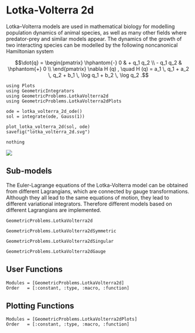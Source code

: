 
# Lotka-Volterra 2d

Lotka–Volterra models are used in mathematical biology for modelling population dynamics of animal species, as well as many other fields where predator-prey and similar models appear. The dynamics of the growth of two interacting species can be modelled by the following noncanonical Hamiltonian system
```math
\dot{q} = \begin{pmatrix}
\hphantom{-} 0 & + q_1 q_2 \\
- q_1 q_2 & \hphantom{+} 0 \\
\end{pmatrix}
\nabla H (q) ,
\quad
H (q) = a_1 \, q_1 + a_2 \, q_2 + b_1 \, \log q_1 + b_2 \, \log q_2 .
```

```@eval
using Plots
using GeometricIntegrators
using GeometricProblems.LotkaVolterra2d
using GeometricProblems.LotkaVolterra2dPlots

ode = lotka_volterra_2d_ode()
sol = integrate(ode, Gauss(1))

plot_lotka_volterra_2d(sol, ode)
savefig("lotka_volterra_2d.svg")

nothing
```

![](lotka_volterra_2d.svg)



## Sub-models

The Euler-Lagrange equations of the Lotka-Volterra model can be obtained from different Lagrangians, which are connected by gauge transformations.
Although they all lead to the same equations of motion, they lead to different variational integrators. Therefore different models based on different Lagrangians are implemented.

```@docs
GeometricProblems.LotkaVolterra2d
```

```@docs
GeometricProblems.LotkaVolterra2dSymmetric
```

```@docs
GeometricProblems.LotkaVolterra2dSingular
```

```@docs
GeometricProblems.LotkaVolterra2dGauge
```


## User Functions

```@autodocs
Modules = [GeometricProblems.LotkaVolterra2d]
Order   = [:constant, :type, :macro, :function]
```

## Plotting Functions

```@autodocs
Modules = [GeometricProblems.LotkaVolterra2dPlots]
Order   = [:constant, :type, :macro, :function]
```
